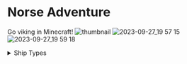# Norse Adventure
Go viking in Minecraft!
![thumbnail](https://github.com/Hexuar/Norse-Adventure/assets/97542759/6b60663d-dd14-4774-8adb-1c89232aa05a)
![2023-09-27_19 57 15](https://github.com/Hexuar/Norse-Adventure/assets/97542759/13322865-dfa3-45a6-9915-c1461d8d8d01)
![2023-09-27_19 59 18](https://github.com/Hexuar/Norse-Adventure/assets/97542759/d6948eb1-d5e5-4f23-a65c-23595c07c781)
<details>
  <summary>Ship Types</summary>
  ![karve](https://github.com/Hexuar/Norse-Adventure/assets/97542759/9e7600e0-685e-4d19-bbde-3246fef35a17)
  ![knarr](https://github.com/Hexuar/Norse-Adventure/assets/97542759/592aa67f-c966-4038-b435-0626ec7a8e84)
  ![skeid](https://github.com/Hexuar/Norse-Adventure/assets/97542759/f7b1dc90-6281-40a0-96f8-b212f47a57fd)
</details>
